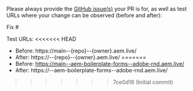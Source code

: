 Please always provide the [GitHub issue(s)](../issues) your PR is for, as well as test URLs where your change can be observed (before and after):

Fix #<gh-issue-id>

Test URLs:
<<<<<<< HEAD
- Before: https://main--{repo}--{owner}.aem.live/
- After: https://<branch>--{repo}--{owner}.aem.live/
=======
- Before: https://main--aem-boilerplate-forms--adobe-rnd.aem.live/
- After: https://<branch>--aem-boilerplate-forms--adobe-rnd.aem.live/
>>>>>>> 7ce0d16 (Initial commit)
